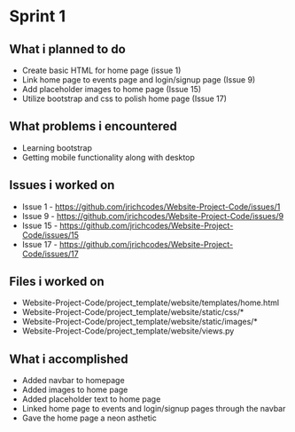 # Sprint 1

## What i planned to do
- Create basic HTML for home page (issue 1)
- Link home page to events page and login/signup page (Issue 9)
- Add placeholder images to home page (Issue 15)
- Utilize bootstrap and css to polish home page (Issue 17)

## What problems i encountered
- Learning bootstrap
- Getting mobile functionality along with desktop

## Issues i worked on
- Issue 1 - https://github.com/jrichcodes/Website-Project-Code/issues/1
- Issue 9 - https://github.com/jrichcodes/Website-Project-Code/issues/9
- Issue 15 - https://github.com/jrichcodes/Website-Project-Code/issues/15
- Issue 17 - https://github.com/jrichcodes/Website-Project-Code/issues/17

## Files i worked on
- Website-Project-Code/project_template/website/templates/home.html
- Website-Project-Code/project_template/website/static/css/*
- Website-Project-Code/project_template/website/static/images/*
- Website-Project-Code/project_template/website/views.py

## What i accomplished
- Added navbar to homepage
- Added images to home page
- Added placeholder text to home page
- Linked home page to events and login/signup pages through the navbar
- Gave the home page a neon asthetic
